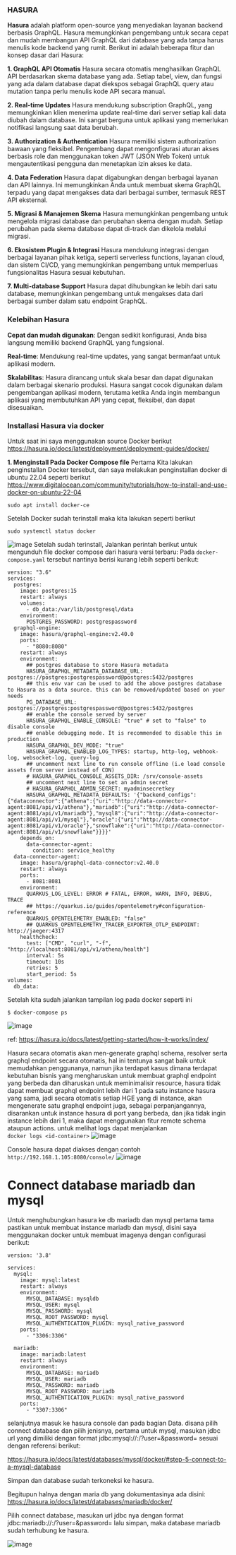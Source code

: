 ### HASURA

**Hasura** adalah platform open-source yang menyediakan layanan backend berbasis GraphQL. Hasura memungkinkan pengembang untuk secara cepat dan mudah membangun API GraphQL dari database yang ada tanpa harus menulis kode backend yang rumit. 
Berikut ini adalah beberapa fitur dan konsep dasar dari Hasura:

**1. GraphQL API Otomatis**
Hasura secara otomatis menghasilkan GraphQL API berdasarkan skema database yang ada. Setiap tabel, view, dan fungsi yang ada dalam database dapat diekspos sebagai GraphQL query atau mutation tanpa perlu menulis kode API secara manual.

**2. Real-time Updates**
Hasura mendukung subscription GraphQL, yang memungkinkan klien menerima update real-time dari server setiap kali data diubah dalam database. Ini sangat berguna untuk aplikasi yang memerlukan notifikasi langsung saat data berubah.

**3. Authorization & Authentication**
Hasura memiliki sistem authorization bawaan yang fleksibel. Pengembang dapat mengonfigurasi aturan akses berbasis role dan menggunakan token JWT (JSON Web Token) untuk mengautentikasi pengguna dan menetapkan izin akses ke data.

**4. Data Federation**
Hasura dapat digabungkan dengan berbagai layanan dan API lainnya. Ini memungkinkan Anda untuk membuat skema GraphQL terpadu yang dapat mengakses data dari berbagai sumber, termasuk REST API eksternal.

**5. Migrasi & Manajemen Skema**
Hasura memungkinkan pengembang untuk mengelola migrasi database dan perubahan skema dengan mudah. Setiap perubahan pada skema database dapat di-track dan dikelola melalui migrasi.

**6. Ekosistem Plugin & Integrasi**
Hasura mendukung integrasi dengan berbagai layanan pihak ketiga, seperti serverless functions, layanan cloud, dan sistem CI/CD, yang memungkinkan pengembang untuk memperluas fungsionalitas Hasura sesuai kebutuhan.

**7. Multi-database Support**
Hasura dapat dihubungkan ke lebih dari satu database, memungkinkan pengembang untuk mengakses data dari berbagai sumber dalam satu endpoint GraphQL.

### Kelebihan Hasura
**Cepat dan mudah digunakan**: Dengan sedikit konfigurasi, Anda bisa langsung memiliki backend GraphQL yang fungsional.

**Real-time**: Mendukung real-time updates, yang sangat bermanfaat untuk aplikasi modern.

**Skalabilitas**: Hasura dirancang untuk skala besar dan dapat digunakan dalam berbagai skenario produksi.
Hasura sangat cocok digunakan dalam pengembangan aplikasi modern, terutama ketika Anda ingin membangun aplikasi yang membutuhkan API yang cepat, fleksibel, dan dapat disesuaikan.

### Installasi Hasura via docker
Untuk saat ini saya menggunakan source Docker berikut https://hasura.io/docs/latest/deployment/deployment-guides/docker/

**1. Menginstall Pada Docker Compose file**
Pertama Kita lakukan penginstallan Docker tersebut, dan saya melakukan penginstallan docker di ubuntu 22.04 seperti berikut https://www.digitalocean.com/community/tutorials/how-to-install-and-use-docker-on-ubuntu-22-04
```
sudo apt install docker-ce
```
Setelah Docker sudah terinstall maka kita lakukan seperti berikut
```
sudo systemctl status docker
```
![image](https://github.com/user-attachments/assets/4da30925-a632-4cad-9b98-2f6fb1c323b4)
Setelah sudah terinstall, Jalankan perintah berikut untuk mengunduh file docker compose dari hasura versi terbaru:
Pada `docker-compose.yaml` tersebut nantinya berisi kurang lebih seperti berikut:

```
version: "3.6"
services:
  postgres:
    image: postgres:15
    restart: always
    volumes:
      - db_data:/var/lib/postgresql/data
    environment:
      POSTGRES_PASSWORD: postgrespassword
  graphql-engine:
    image: hasura/graphql-engine:v2.40.0
    ports:
      - "8080:8080"
    restart: always
    environment:
      ## postgres database to store Hasura metadata
      HASURA_GRAPHQL_METADATA_DATABASE_URL: postgres://postgres:postgrespassword@postgres:5432/postgres
      ## this env var can be used to add the above postgres database to Hasura as a data source. this can be removed/updated based on your needs
      PG_DATABASE_URL: postgres://postgres:postgrespassword@postgres:5432/postgres
      ## enable the console served by server
      HASURA_GRAPHQL_ENABLE_CONSOLE: "true" # set to "false" to disable console
      ## enable debugging mode. It is recommended to disable this in production
      HASURA_GRAPHQL_DEV_MODE: "true"
      HASURA_GRAPHQL_ENABLED_LOG_TYPES: startup, http-log, webhook-log, websocket-log, query-log
      ## uncomment next line to run console offline (i.e load console assets from server instead of CDN)
      # HASURA_GRAPHQL_CONSOLE_ASSETS_DIR: /srv/console-assets
      ## uncomment next line to set an admin secret
      # HASURA_GRAPHQL_ADMIN_SECRET: myadminsecretkey
      HASURA_GRAPHQL_METADATA_DEFAULTS: '{"backend_configs":{"dataconnector":{"athena":{"uri":"http://data-connector-agent:8081/api/v1/athena"},"mariadb":{"uri":"http://data-connector-agent:8081/api/v1/mariadb"},"mysql8":{"uri":"http://data-connector-agent:8081/api/v1/mysql"},"oracle":{"uri":"http://data-connector-agent:8081/api/v1/oracle"},"snowflake":{"uri":"http://data-connector-agent:8081/api/v1/snowflake"}}}}'
    depends_on:
      data-connector-agent:
        condition: service_healthy
  data-connector-agent:
    image: hasura/graphql-data-connector:v2.40.0
    restart: always
    ports:
      - 8081:8081
    environment:
      QUARKUS_LOG_LEVEL: ERROR # FATAL, ERROR, WARN, INFO, DEBUG, TRACE
      ## https://quarkus.io/guides/opentelemetry#configuration-reference
      QUARKUS_OPENTELEMETRY_ENABLED: "false"
      ## QUARKUS_OPENTELEMETRY_TRACER_EXPORTER_OTLP_ENDPOINT: http://jaeger:4317
    healthcheck:
      test: ["CMD", "curl", "-f", "http://localhost:8081/api/v1/athena/health"]
      interval: 5s
      timeout: 10s
      retries: 5
      start_period: 5s
volumes:
  db_data:
```
Setelah kita sudah jalankan tampilan log pada docker seperti ini
```
$ docker-compose ps
```

![image](https://github.com/user-attachments/assets/8634bd37-2dce-4089-9ec5-17903874aeb6)

ref: https://hasura.io/docs/latest/getting-started/how-it-works/index/

Hasura secara otomatis akan men-generate graphql schema, resolver serta graphql endpoint secara otomatis, hal ini tentunya sangat baik untuk memudahkan penggunanya, namun jika terdapat kasus dimana terdapat kebutuhan bisnis yang mengharuskan untuk membuat graphql endpoint yang berbeda dan diharuskan untuk meminimalisir resource, hasura tidak dapat membuat graphql endpoint lebih dari 1 pada satu instance hasura yang sama, jadi secara otomatis setiap HGE yang di instance, akan mengenerate satu graphql endpoint juga, sebagai perpanjangannya, disarankan untuk instance hasura di port yang berbeda, dan jika tidak ingin instance lebih dari 1, maka dapat menggunakan fitur remote schema ataupun actions.
untuk melihat logs dapat menjalankan  
`
docker logs <id-container>
`
![image](https://github.com/user-attachments/assets/ed0721cb-1988-4573-820e-8adaf3e3a285)

Console hasura dapat diakses dengan contoh `http://192.168.1.105:8080/console/`
![image](https://github.com/user-attachments/assets/afafacd4-a879-43d8-a4ba-7a7634a849de)

# Connect database mariadb dan mysql

Untuk menghubungkan hasura ke db mariadb dan mysql pertama tama pastikan untuk membuat instance mariadb dan mysql, disini saya menggunakan docker untuk membuat imagenya dengan configurasi berikut:

```
version: '3.8'

services:
  mysql:
    image: mysql:latest
    restart: always
    environment:
      MYSQL_DATABASE: mysqldb  
      MYSQL_USER: mysql  
      MYSQL_PASSWORD: mysql
      MYSQL_ROOT_PASSWORD: mysql
      MYSQL_AUTHENTICATION_PLUGIN: mysql_native_password
    ports:
      - "3306:3306"

  mariadb:
    image: mariadb:latest
    restart: always
    environment:
      MYSQL_DATABASE: mariadb
      MYSQL_USER: mariadb
      MYSQL_PASSWORD: mariadb
      MYSQL_ROOT_PASSWORD: mariadb
      MYSQL_AUTHENTICATION_PLUGIN: mysql_native_password
    ports:
      - "3307:3306"
```

selanjutnya masuk ke hasura console dan pada bagian Data. disana pilih connect database dan pilih jenisnya, pertama untuk mysql, masukan jdbc url yang dimiliki dengan format jdbc:mysql://<hostname>:<port>/<database name>?user=<username>&password=<password> sesuai dengan referensi berikut:

https://hasura.io/docs/latest/databases/mysql/docker/#step-5-connect-to-a-mysql-database

Simpan dan database sudah terkoneksi ke hasura.

Begitupun halnya dengan maria db yang dokumentasinya ada disini: https://hasura.io/docs/latest/databases/mariadb/docker/

Pilih connect database, masukan url jdbc nya dengan format jdbc:mariadb://<hostname>:<port>/<database name>?user=<username>&password=<password> lalu simpan, maka database mariadb sudah terhubung ke hasura. 

![image](https://github.com/user-attachments/assets/ac28a612-e305-4903-abf3-81faba1a5bc2)





